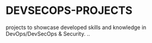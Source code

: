 # DEVSECOPS-PROJECTS

projects to showcase developed skills and knowledge in DevOps/DevSecOps &amp; Security.
..
